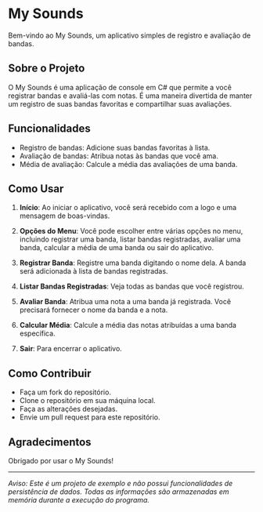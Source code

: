 # My Sounds

Bem-vindo ao My Sounds, um aplicativo simples de registro e avaliação de bandas. 

## Sobre o Projeto

O My Sounds é uma aplicação de console em C# que permite a você registrar bandas e avaliá-las com notas. É uma maneira divertida de manter um registro de suas bandas favoritas e compartilhar suas avaliações.

## Funcionalidades

- Registro de bandas: Adicione suas bandas favoritas à lista.
- Avaliação de bandas: Atribua notas às bandas que você ama.
- Média de avaliação: Calcule a média das avaliações de uma banda.

## Como Usar

1. **Início**: Ao iniciar o aplicativo, você será recebido com a logo e uma mensagem de boas-vindas.

2. **Opções do Menu**: Você pode escolher entre várias opções no menu, incluindo registrar uma banda, listar bandas registradas, avaliar uma banda, calcular a média de uma banda ou sair do aplicativo.

3. **Registrar Banda**: Registre uma banda digitando o nome dela. A banda será adicionada à lista de bandas registradas.

4. **Listar Bandas Registradas**: Veja todas as bandas que você registrou.

5. **Avaliar Banda**: Atribua uma nota a uma banda já registrada. Você precisará fornecer o nome da banda e a nota.

6. **Calcular Média**: Calcule a média das notas atribuídas a uma banda específica.

7. **Sair**: Para encerrar o aplicativo.

## Como Contribuir

- Faça um fork do repositório.
- Clone o repositório em sua máquina local.
- Faça as alterações desejadas.
- Envie um pull request para este repositório.

## Agradecimentos

Obrigado por usar o My Sounds!

---

*Aviso: Este é um projeto de exemplo e não possui funcionalidades de persistência de dados. Todas as informações são armazenadas em memória durante a execução do programa.*
